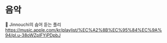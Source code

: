 # 음악

🎵 Jinnouchi의 숨어 듣는 플리  
https://music.apple.com/kr/playlist/%EC%A2%8B%EC%95%84%EC%9A%94/pl.u-38oWZplFYjPDpbJ
